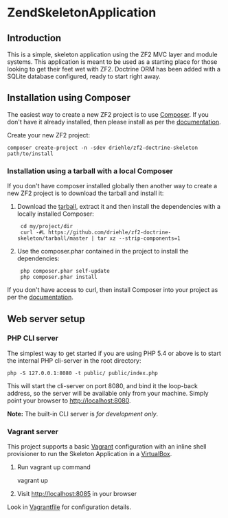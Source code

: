 ZendSkeletonApplication
=======================

Introduction
------------
This is a simple, skeleton application using the ZF2 MVC layer and module
systems. This application is meant to be used as a starting place for those
looking to get their feet wet with ZF2. Doctrine ORM has been added with a
SQLite database configured, ready to start right away.

Installation using Composer
---------------------------

The easiest way to create a new ZF2 project is to use [Composer](https://getcomposer.org/). If you don't have it already installed, then please install as per the [documentation](https://getcomposer.org/doc/00-intro.md).


Create your new ZF2 project:

    composer create-project -n -sdev driehle/zf2-doctrine-skeleton path/to/install



### Installation using a tarball with a local Composer

If you don't have composer installed globally then another way to create a new ZF2 project is to download the tarball and install it:

1. Download the [tarball](https://github.com/driehle/zf2-doctrine-skeleton/tarball/master), extract it and then install the dependencies with a locally installed Composer:

        cd my/project/dir
        curl -#L https://github.com/driehle/zf2-doctrine-skeleton/tarball/master | tar xz --strip-components=1
    

2. Use the composer.phar contained in the project to install the dependencies:

        php composer.phar self-update
        php composer.phar install

If you don't have access to curl, then install Composer into your project as per the [documentation](https://getcomposer.org/doc/00-intro.md).

Web server setup
----------------

### PHP CLI server

The simplest way to get started if you are using PHP 5.4 or above is to start the internal PHP cli-server in the root
directory:

    php -S 127.0.0.1:8080 -t public/ public/index.php

This will start the cli-server on port 8080, and bind it the loop-back address, so the server will be available 
only from your machine. Simply point your browser to [http://localhost:8080](http://localhost:8080).

**Note:** The built-in CLI server is *for development only*.

### Vagrant server

This project supports a basic [Vagrant](http://docs.vagrantup.com/v2/getting-started/index.html) configuration with an inline shell provisioner to run the Skeleton Application in a [VirtualBox](https://www.virtualbox.org/wiki/Downloads).

1. Run vagrant up command

    vagrant up

2. Visit [http://localhost:8085](http://localhost:8085) in your browser

Look in [Vagrantfile](Vagrantfile) for configuration details.
